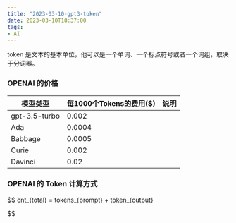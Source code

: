 ```yaml
---
title: "2023-03-10-gpt3-token"
date: 2023-03-10T18:37:00
tags:
- AI
---
```


token 是文本的基本单位，他可以是一个单词、一个标点符号或者一个词组，取决于分词器。

### OPENAI 的价格

| 模型类型      | 每1000个Tokens的费用($) | 说明 |
| ------------- | ----------------------- | ---- |
| gpt-3.5-turbo | 0.002                   |      |
| Ada           | 0.0004                  |      |
| Babbage       | 0.0005                  |      |
| Curie         | 0.002                   |      |
| Davinci       | 0.02                    |      |

### OPENAI 的 Token 计算方式

$$
cnt_{total} = tokens_{prompt} + token_{output} 

$$

